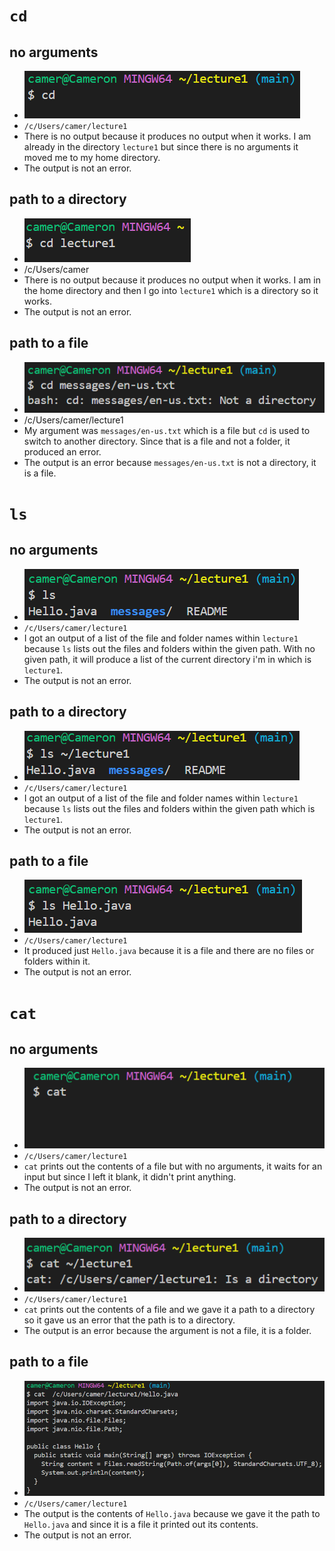 # `cd`
## no arguments
* ![Image](Screenshot%202024-04-07%20182058.png) <br>
* `/c/Users/camer/lecture1` <br>
* There is no output because it produces no output when it works. I am already in the directory `lecture1` but since there is no arguments it moved me to my home directory. <br>
* The output is not an error. <br>

## path to a directory
* ![Image](Screenshot%202024-04-07%20182105.png) <br>
* /c/Users/camer <br>
* There is no output because it produces no output when it works. I am in the home directory and then I go into `lecture1` which is a directory so it works. <br>
* The output is not an error. <br>

## path to a file
* ![Image](Screenshot%202024-04-07%20182121.png) <br>
* /c/Users/camer/lecture1 <br>
* My argument was `messages/en-us.txt` which is a file but `cd` is used to switch to another directory. Since that is a file and not a folder, it produced an error. <br>
* The output is an error because `messages/en-us.txt` is not a directory, it is a file. <br>

# `ls`
## no arguments
* ![Image](Screenshot%202024-04-07%20183702.png) <br>
* `/c/Users/camer/lecture1` <br>
* I got an output of a list of the file and folder names within `lecture1` because `ls` lists out the files and folders within the given path. With no given path, it will produce a list of the current directory i'm in which is `lecture1`. <br>
* The output is not an error. <br>
## path to a directory
* ![Image](Screenshot%202024-04-07%20184332.png) <br>
* `/c/Users/camer/lecture1` <br>
*  I got an output of a list of the file and folder names within `lecture1` because `ls` lists out the files and folders within the given path which is `lecture1`. <br>
* The output is not an error. <br>
## path to a file
* ![Image](Screenshot%202024-04-07%20185718.png) <br>
* `/c/Users/camer/lecture1` <br>
* It produced just `Hello.java` because it is a file and there are no files or folders within it. <br>
* The output is not an error. <br>
# `cat`
## no arguments
* ![Image](Screenshot%202024-04-07%20190220.png) <br>
* `/c/Users/camer/lecture1` <br>
* `cat` prints out the contents of a file but with no arguments, it waits for an input but since I left it blank, it didn't print anything. <br>
* The output is not an error. <br>
## path to a directory
*  ![Image](Screenshot%202024-04-07%20190747.png) <br>
* `/c/Users/camer/lecture1` <br>
* `cat` prints out the contents of a file and we gave it a path to a directory so it gave us an error that the path is to a directory. <br>
* The output is an error because the argument is not a file, it is a folder. <br>
## path to a file
* ![Image](Screenshot%202024-04-07%20190714.png) <br>
* `/c/Users/camer/lecture1` <br>
* The output is the contents of `Hello.java` because we gave it the path to `Hello.java` and since it is a file it printed out its contents. <br>
* The output is not an error. <br>

